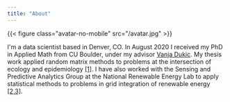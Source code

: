 ```yaml
---
title: "About"
---
```


 {{< figure class="avatar-no-mobile" src="/avatar.jpg" >}}

I'm a data scientist based in Denver, CO. In August 2020 I received my PhD in Applied Math from CU Boulder, under my advisor [Vanja Dukic](https://amath.colorado.edu/faculty/vdukic/).  My thesis work  applied random matrix methods to problems at the intersection of ecology and epidemiology [[1]](/work). I have also worked with the Sensing and Predictive Analytics Group at the National Renewable Energy Lab to apply statistical methods to problems in grid integration of renewable energy [[2,3]](/work).

<br></br>
